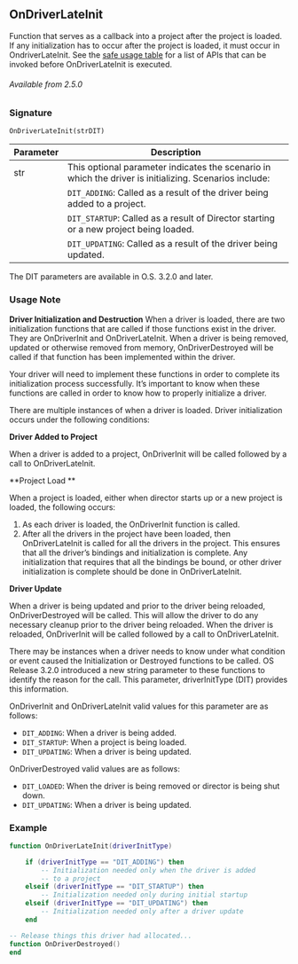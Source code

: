 ## OnDriverLateInit

Function  that serves as a callback into a project after the project is loaded. If any initialization has to occur after the project is loaded, it must occur in OndriverLateInit. See the [safe usage table][1] for a list of APIs that can be invoked before OnDriverLateInit is executed.


###### Available from 2.5.0


### Signature

`OnDriverLateInit(strDIT) `


| Parameter | Description |
| --- | --- |
| str | This optional parameter indicates the scenario in which the driver is initializing. Scenarios include: |
|  |  `DIT_ADDING`: Called as a result of the driver being added to a project. |
|  |  `DIT_STARTUP`: Called as a result of Director starting or a new project being loaded. |
|  |  `DIT_UPDATING`: Called as a result of the driver being updated. |

The DIT parameters are available in O.S. 3.2.0 and later.


### Usage Note

**Driver Initialization and Destruction**
When a driver is loaded, there are two initialization functions that are called if those functions exist in the driver. They are OnDriverInit and OnDriverLateInit. When a driver is being removed, updated or otherwise removed from memory, OnDriverDestroyed will be called if that function has been implemented within the driver.

Your driver will need to implement these functions in order to complete its initialization process successfully. It’s important to know when these functions are called in order to know how to properly initialize a driver.

There are multiple instances of when a driver is loaded. Driver initialization occurs under the following conditions:

**Driver Added to Project** 

When a driver is added to a project, OnDriverInit will be called followed by a call to OnDriverLateInit.


**Project Load **

When a project is loaded, either when director starts up or a new project is loaded, the following occurs:
1. As each driver is loaded, the OnDriverInit function is called.
2. After all the drivers in the project have been loaded, then OnDriverLateInit is called for all the drivers in the project. This ensures that all the driver’s bindings and initialization is complete. Any initialization that requires that all the bindings be bound, or other driver initialization is complete should be done in OnDriverLateInit.


**Driver Update** 

When a driver is being updated and prior to the driver being reloaded, OnDriverDestroyed will be called. This will allow the driver to do any necessary cleanup prior to the driver being reloaded. When the driver is reloaded, OnDriverInit will be called followed by a call to OnDriverLateInit.

There may be instances when a driver needs to know under what condition or event caused the Initialization or Destroyed functions to be called. OS Release 3.2.0 introduced a new string parameter to these functions to identify the reason for the call. This parameter, driverInitType (DIT) provides this information.

OnDriverInit and OnDriverLateInit valid values for this parameter are as follows:

- `DIT_ADDING`: When a driver is being added.
- `DIT_STARTUP`: When a project is being loaded.
- `DIT_UPDATING`: When a driver is being updated.

OnDriverDestroyed valid values are as follows:

- `DIT_LOADED`: When the driver is being removed or director is being shut down.
- `DIT_UPDATING`: When a driver is being updated.


### Example

```lua
function OnDriverLateInit(driverInitType)

    if (driverInitType == "DIT_ADDING") then
        -- Initialization needed only when the driver is added
        -- to a project
    elseif (driverInitType == "DIT_STARTUP") then
        -- Initialization needed only during initial startup
    elseif (driverInitType == "DIT_UPDATING") then
        -- Initialization needed only after a driver update
    end

-- Release things this driver had allocated...
function OnDriverDestroyed()
end

```

[1]:	https://control4.github.io/docs-driverworks-api/#safe-usage-of-ondriverinit-and-ondriverlateinit